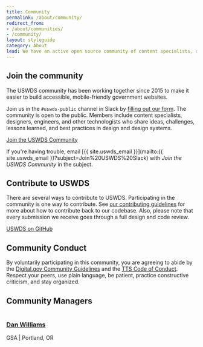 ```yaml
---
title: Community
permalink: /about/community/
redirect_from:
- /about/communities/
- /community/
layout: styleguide
category: About
lead: We have an active open source community of content specialists, designers, engineers, and other technologists. Contributors support dozens of agencies and hundreds of websites across the federal government.
---
```


## Join the community
The USWDS community has been working together since 2015 to make it easier to build accessible, mobile-friendly government websites.

Join us in the `#uswds-public` channel in Slack by [filling out our form](https://chat.18f.gov/). The community is open to the public. Members include content specialists, designers, engineers, and other technologists who share ideas, challenges, lessons learned, and best practices in design and design systems.

<a href="https://chat.18f.gov/" class="usa-button width-card-lg margin-top-2">Join the USWDS Community</a>

If you're having trouble, email [{{ site.uswds_email }}](mailto:{{ site.uswds_email }}?subject=Join%20USWDS%20Slack) with _Join the USWDS Community_ in the subject.


## Contribute to USWDS
There are several ways to contribute to USWDS. Participating in the community is one way to contribute. See [our contributing guidelines](https://github.com/uswds/uswds/blob/develop/CONTRIBUTING.md) for more about how to contribute back to our codebase. Also, please note that every submission we receive goes through a full design and code review.

<p>
  <a href="https://github.com/uswds/uswds" class="usa-button usa-button--outline width-card-lg margin-top-2">USWDS on GitHub</a>
</p>

## Community Conduct
By voluntarily participating in this community, you are agreeing to abide by the  [Digital.gov Community Guidelines](https://digital.gov/communities/manage-your-subscription/) and the [TTS Code of Conduct](https://handbook.tts.gsa.gov/code-of-conduct/). Respect your peers, use plain language, be patient, practice constructive criticism, and stay organized.

## Community Managers

<div class="usa-media-block flex-align-center">
  <img class="circle-5 usa-media-block__img" src="https://github.com/thisisdano.png?size=40" alt="">
  <div class="usa-media-block__body">
    <h3 class="margin-bottom-0">
      <a href="https://digital.gov/authors/dan-williams/">Dan Williams</a>
    </h3>
    <p class="margin-top-0">GSA | Portland, OR</p>
  </div>
</div>

